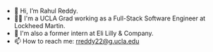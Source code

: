 - 👋 Hi, I’m Rahul Reddy. 
- 👨‍💻 I'm a UCLA Grad working as a Full-Stack Software Engineer at Lockheed Martin.
- 📜 I'm also a former intern at Eli Lilly & Company. 
- 📫 How to reach me: rreddy22@g.ucla.edu <br/>

<!---
RReddy22/RReddy22 is a ✨ special ✨ repository because its `README.md` (this file) appears on your GitHub profile.
You can click the Preview link to take a look at your changes.
--->
